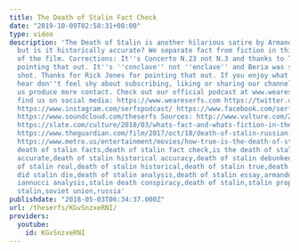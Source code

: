 ```yaml
---
title: The Death of Stalin Fact Check
date: "2019-10-09T02:58:31+08:00"
type: video
description: 'The Death of Stalin is another hilarious satire by Armando Lannucci,
  but is it historically accurate? We separate fact from fiction in this exploration
  of the film. Corrections: It''s Concerto N.23 not N.3 and thanks to Tim Stone for
  pointing that out. It''s ''conclave'' not ''enclave'' and Beria was shot and then
  shot. Thanks for Rick Jones for pointing that out. If you enjoy what you see and
  hear don''t feel shy about subscribing, liking or sharing our channel. It helps
  us produce more contact. Check out our official podcast at www.weareserfs.com Or
  find us on social media: https://www.weareserfs.com https://twitter.com/Theserfspodcast
  https://www.instagram.com/serfspodcast/ https://www.facebook.com/serfspodcast https://itunes.apple.com/ca/podcast/the-serfs/id1226102303?mt=2
  https://www.soundcloud.com/theserfs Sources: http://www.vulture.com/2018/03/vulture-fact-check-death-of-stalin.html
  https://slate.com/culture/2018/03/whats-fact-and-whats-fiction-in-the-death-of-stalin.html
  https://www.theguardian.com/film/2017/oct/18/death-of-stalin-russian-roulette-with-truth-armando-iannucci
  https://www.metro.us/entertainment/movies/how-true-is-the-death-of-stalin-armando-iannucci-interview
  death of stalin facts,death of stalin fact check,is the death of stalin historically
  accurate,death of stalin historical accuracy,death of stalin debunked,was death
  of stalin real,death of stalin historical,death of stalin true,death of stalin fact,stalin,how
  did stalin die,death of stalin analysis,death of stalin essay,armando iannucci,armando
  iannucci analysis,stalin death conspiracy,death of stalin,stalin propaganda,joseph
  stalin,soviet union,russia'
publishdate: "2018-05-03T06:34:37.000Z"
url: /theserfs/KGvSnzxeRNI/
providers:
  youtube:
    id: KGvSnzxeRNI
---
```

